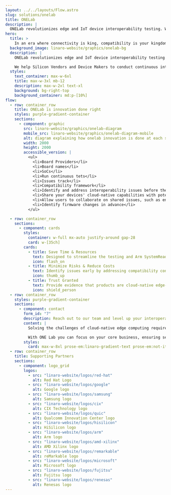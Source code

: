 ```yaml
---
layout: ../../layouts/Flow.astro
slug: solutions/onelab
title: ONELab
description: |
  ONELab revolutionizes edge and IoT device interoperability testing. We help Silicon Vendors and Device Makers to conduct continuous interoperability tests among different Operating Systems and Cloud Services.
hero:
  title: >
    In an era where connectivity is king, compatibility is your kingdom
  background_image: linaro-website/graphics/onelab-bg
  description: |
    ONELab revolutionizes edge and IoT device interoperability testing. 

    We help Silicon Vendors and Device Makers to conduct continuous interoperability tests among different Operating Systems and Cloud Services.
  styles:
    text_container: max-w-6xl
    title: max-w-3xl mb-12
    description: max-w-2xl text-xl
    background: bg-right-top
    background_container: md:p-[10%]
flow:
  - row: container_row
    title: ONELab is innovation done right
    styles: purple-gradient-container
    sections:
      - component: graphic
        src: linaro-website/graphics/onelab-diagram
        mobile_src: linaro-website/graphics/onelab-diagram-mobile
        alt: diagram explaining how onelab innovation is done at each stage of the lifecycle
        width: 2000
        height: 2000
        accessible_version: |
          <ul>
            <li>Board Providers</li>
            <li>Board names</li>
            <li>SoCs</li>
            <li>Run continuous tets</li>
            <li>Issues track</li>
            <li>Compatibility framework</li>
            <li>Identify and address interoperability issues before they impact customers</li>
            <li>Share your devices' cloud-native capabilities with potential customers</li>
            <li>Allow users to collaborate on shared issues, such as enabling new hardware defaults in an OS</li>
            <li>Identify firmware changes in advance</li>
          </ul>

  - row: container_row
    sections:
      - component: cards
        styles:
          container: w-full mx-auto justify-around gap-28
          card: w-[35ch]
        cards:
          - title: Save Time & Resources
            text: Designed to streamline the testing and Arm SystemReady and PSA Certified certification process, making it effortless for users to verify hardware and software compatibility.
            icon: flash_on
          - title: Minimize Risks & Reduce Costs
            text: Identify issues early by addressing compatibility concerns throughout your development process, reducing the risk of costly setbacks later on.
            icon: thumb_up
          - title: Trust Granted
            text: Provide evidence that products are cloud-native edge-ready and ensures products work seamlessly together.
            icon: shield_person
  - row: container_row
    styles: purple-gradient-container
    sections:
      - component: contact
        form_id: "7"
        description: Reach out to our team and level up your interoperability testing process
        content: |
          Solving the challenges of cloud-native edge computing requires collaboration among all contributing players.

          With ONE Lab you can focus on your core business, ensuring seamless compatibility with your partner products.
        styles:
          card: max-w-8xl prose-em:linaro-gradient-text prose-em:not-italic prose-headings:text-5xl prose-headings:my-3 prose-ul:text-xl prose-headings:leading-tight prose-p:text-3xl text-center flex
  - row: container_row
    title: Supporting Partners
    sections:
      - component: logo_grid
        logos:
          - src: "linaro-website/logos/red-hat"
            alt: Red Hat Logo
          - src: "linaro-website/logos/google"
            alt: Google logo
          - src: "linaro-website/logos/samsung"
            alt: Samsung logo
          - src: "linaro-website/logos/cix"
            alt: CIX Technology logo
          - src: "linaro-website/logos/quic"
            alt: Qualcomm Innovation Center logo
          - src: "linaro-website/logos/hisilicon"
            alt: HiSilicon logo
          - src: "linaro-website/logos/arm"
            alt: Arm logo
          - src: "linaro-website/logos/amd-xilinx"
            alt: AMD Xilinx logo
          - src: "linaro-website/logos/remarkable"
            alt: reMarkable logo
          - src: "linaro-website/logos/microsoft"
            alt: Microsoft logo
          - src: "linaro-website/logos/fujitsu"
            alt: Fujitsu logo
          - src: "linaro-website/logos/renesas"
            alt: Renesas logo
---
```

